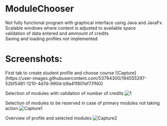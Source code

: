 # ModuleChooser
Not fully functional program with  graphical interface using Java and JavaFx </br>
Scalable windows where content is adjusted to available space</br>
validation of data entered and ammount of credits</br>
Saving and loading profiles not implemented</br>


<h1>Screenshots: </h1>
First tab to create student profile and choose course
![Capture](https://user-images.githubusercontent.com/53794300/194555297-52bf5481-1210-4d7d-990d-b9a41f801ef7.PNG)

Selection of modules with validation of number of credits
![1](https://user-images.githubusercontent.com/53794300/194555417-3a905aee-89be-4487-9978-7103fcc7c9c1.PNG)

Selection of modules to be reserved in case of primary modules not taking action
![Capture1](https://user-images.githubusercontent.com/53794300/194555435-b3d59ad5-a8e0-4c3b-96a6-0b166fa6e100.PNG)

Overview of profile and selected modules
![Capture2](https://user-images.githubusercontent.com/53794300/194555456-0a2d4958-5de3-46e3-bde5-285fb1bbdbfe.PNG)
